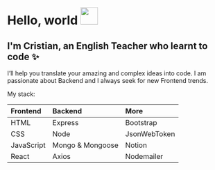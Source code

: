 # Hello, world <img src="https://media.tenor.com/images/30169e4a670daf12443df7d2dd140176/tenor.gif" width="40px">

## I'm Cristian, an English Teacher who learnt to code ✨ 

I’ll help you translate your amazing and complex ideas into code. I am passionate about Backend and I always seek for new Frontend trends.

My stack: 

| Frontend    |  Backend     | More |
| :-------- | :------- | :----------- | 
| HTML  | Express | Bootstrap |
| CSS | Node | JsonWebToken |
| JavaScript | Mongo & Mongoose | Notion |
| React | Axios | Nodemailer |

<!--
**ferbperdomo/ferbperdomo** is a ✨ _special_ ✨ repository because its `README.md` (this file) appears on your GitHub profile.

Here are some ideas to get you started:

- 🔭 I’m currently working on ...
- 🌱 I’m currently learning ...
- 👯 I’m looking to collaborate on ...
- 🤔 I’m looking for help with ...
- 💬 Ask me about ...
- 📫 How to reach me: ...
- 😄 Pronouns: ...
- ⚡ Fun fact: ...
-->
